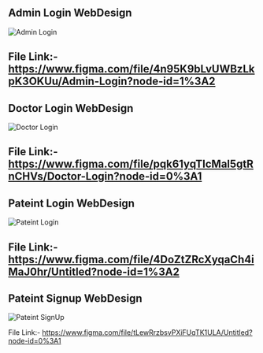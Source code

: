 ## Admin Login WebDesign
![Admin Login](https://user-images.githubusercontent.com/107476654/188723944-f2d50a03-c9f3-4558-b522-b35a28038da4.png)

File Link:-
https://www.figma.com/file/4n95K9bLvUWBzLkpK3OKUu/Admin-Login?node-id=1%3A2
---

## Doctor Login WebDesign
![Doctor Login](https://user-images.githubusercontent.com/107476654/188724355-ff54c638-8d4d-4af0-9345-662d6d2f08f0.png)

File Link:-
https://www.figma.com/file/pqk61yqTIcMal5gtRnCHVs/Doctor-Login?node-id=0%3A1
---

## Pateint Login WebDesign
![Pateint Login](https://user-images.githubusercontent.com/107476654/188724585-3ef8d100-2d78-40db-881d-a6f04c6cc3cb.png)

File Link:-
https://www.figma.com/file/4DoZtZRcXyqaCh4iMaJ0hr/Untitled?node-id=1%3A2
---

## Pateint Signup WebDesign
![Pateint SignUp](https://user-images.githubusercontent.com/107476654/188724771-76ff2e92-a3b2-46f2-bb82-19fbc01f1682.png)

File Link:-
https://www.figma.com/file/tLewRrzbsvPXiFUqTK1ULA/Untitled?node-id=0%3A1
